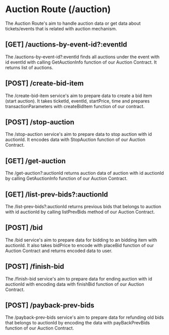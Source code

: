 # Auction Route (/auction)
The Auction Route's aim to handle auction data or get data about tickets/events that is related with auction mechanism.

## [GET] /auctions-by-event-id?:eventId
The /auctions-by-event-id?:eventId finds all auctions under the event with id eventId with calling GetAuctionInfo function of our Auction Contract. It returns list of auctions.

## [POST] /create-bid-item
The /create-bid-item service's aim to prepare data to create a bid item (start auction). It takes ticketId, eventId, startPrice, time and prepares transactionParameters with createBidItem function of our contract.

## [POST] /stop-auction
The /stop-auction service's aim to prepare data to stop auction with id auctionId. It encodes data with StopAuction function of our Auction Contract.

## [GET] /get-auction
The /get-auction?:auctionId returns auction data of auction with id auctionId by calling GetAuctionInfo function of our Auction Contract.

## [GET] /list-prev-bids?:auctionId
The /list-prev-bids?:auctionId returns previous bids that belongs to auction with id auctionId by calling listPrevBids method of our Auction Contract.

## [POST] /bid
The /bid service's aim to prepare data for bidding to an bidding item with auctionId. It also takes bidPrice to encode with placeBid function of our Auction Contract and returns encoded data to user.

## [POST] /finish-bid
The /finish-bid service's aim to prepare data for ending auction with id auctionId with encoding data with finishBid function of our Auction Contract.

## [POST] /payback-prev-bids
The /payback-prev-bids service's aim to prepare data for refunding old bids that belongs to auctionId by encoding the data with payBackPrevBids function of our Auction Contract.

